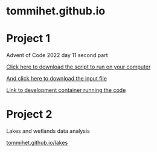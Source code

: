 # tommihet.github.io

# Project 1
Advent of Code 2022 day 11 second part

[Click here to download the script to run on your computer](https://tommihet.github.io/11.py)

[And click here to download the input file](https://tommihet.github.io/input.txt)

[Link to development container running the code](https://refactored-winner-977xpg6xqwxpfxwq6.github.dev/)

# Project 2
Lakes and wetlands data analysis

[tommihet.github.io/lakes](https://tommihet.github.io/lakesandwetlands.html)
